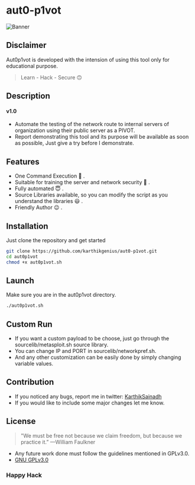 # aut0-p1vot
![Banner](http://34.198.104.205/banner.png)


## Disclaimer
Aut0p1vot is developed with the intension of using this tool only for educational purpose.  
> Learn - Hack - Secure :upside_down_face:	

## Description
#### v1.0  
* Automate the testing of the network route to internal servers of organization using their public server as a PIVOT.  
* Report demonstrating this tool and its purpose will be available as soon as possible, Just give a try before I demonstrate.  


## Features
* One Command Execution :star_struck:	.  
* Suitable for training the server and network security :slightly_smiling_face:	.  
* Fully automated :innocent:	. 
* Source Libraries available, so you can modify the script as you understand the libraries :smiley:	 .  
* Friendly Author :wink: .  

## Installation
Just clone the repository and get started

```bash
git clone https://github.com/karthikgenius/aut0-p1vot.git
cd aut0p1vot
chmod +x aut0p1vot.sh
```
## Launch
Make sure you are in the aut0p1vot directory.
```bash
./aut0p1vot.sh
```

## Custom Run
* If you want a custom payload to be choose, just go through the sourcelib/metasploit.sh source library.  
* You can change IP and PORT in sourcelib/networkpref.sh.  
* And any other customization can be easily done by simply changing variable values.

## Contribution
* If you noticed any bugs, report me in twitter:
[KarthikSainadh](https://twitter.com/Karthikgenius19)  
* If you would like to include some major changes let me know.

## License
> "We must be free not because we claim freedom, but because we practice it.” —William Faulkner  
* Any future work done must follow the guidelines mentioned in GPLv3.0.  
* [GNU GPLv3.0](https://choosealicense.com/licenses/gpl-3.0/)


### Happy Hack
